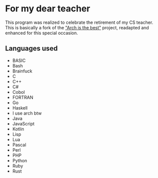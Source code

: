 # For my dear teacher

This program was realized to celebrate the retirement of my CS teacher.
This is basically a fork of the ["Arch is the best"](https://wiki.archlinux.org/title/Arch_is_the_best) project, readapted and enhanced for this special occasion.

## Languages used

- BASIC
- Bash
- Brainfuck
- C
- C++
- C#
- Cobol
- FORTRAN
- Go
- Haskell
- I use arch btw
- Java
- JavaScript
- Kotlin
- Lisp
- Lua
- Pascal
- Perl
- PHP
- Python
- Ruby
- Rust
